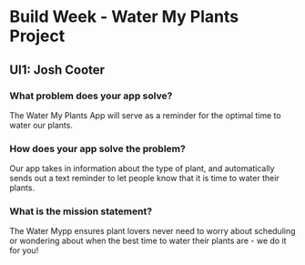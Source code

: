 # Build Week - Water My Plants Project  
## UI1: Josh Cooter  

### What problem does your app solve?  
The Water My Plants App will serve as a reminder for the optimal time to water our plants.  

### How does your app solve the problem?  
Our app takes in information about the type of plant, and automatically sends out a text reminder to let people know that it is time to water their plants.  

### What is the mission statement?  
The Water Mypp ensures plant lovers never need to worry about scheduling or wondering about when the best time to water their plants are - we do it for you!  

